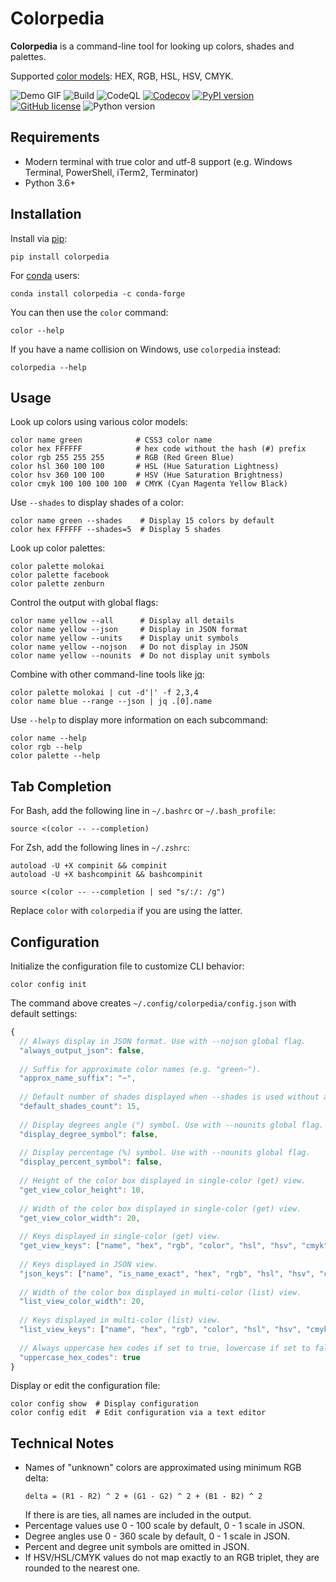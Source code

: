 # Colorpedia

**Colorpedia** is a command-line tool for looking up colors, shades and palettes.

Supported [color models](https://en.wikipedia.org/wiki/Color_model):
HEX, RGB, HSL, HSV, CMYK.

![Demo GIF](https://raw.githubusercontent.com/joowani/colorpedia/main/demo.gif)
![Build](https://github.com/joowani/colorpedia/workflows/Build/badge.svg?branch=main)
![CodeQL](https://github.com/joowani/colorpedia/workflows/CodeQL/badge.svg)
[![Codecov](https://codecov.io/gh/joowani/colorpedia/branch/main/graph/badge.svg?token=EH6F62KWTB)](https://codecov.io/gh/joowani/colorpedia)
[![PyPI version](https://badge.fury.io/py/colorpedia.svg)](https://badge.fury.io/py/colorpedia)
[![GitHub license](https://img.shields.io/github/license/joowani/colorpedia?color=brightgreen)](https://github.com/joowani/colorpedia/blob/main/LICENSE)
![Python version](https://img.shields.io/badge/python-3.6%2B-blue)

## Requirements

* Modern terminal with true color and utf-8 support
  (e.g. Windows Terminal, PowerShell, iTerm2, Terminator)
* Python 3.6+

## Installation

Install via [pip](https://pip.pypa.io):

```shell
pip install colorpedia
```

For [conda](https://docs.conda.io) users:

```shell
conda install colorpedia -c conda-forge
```

You can then use the `color` command:

```shell
color --help
```

If you have a name collision on Windows, use `colorpedia` instead:

```shell
colorpedia --help
```

## Usage

Look up colors using various color models:

```shell
color name green            # CSS3 color name
color hex FFFFFF            # hex code without the hash (#) prefix
color rgb 255 255 255       # RGB (Red Green Blue)
color hsl 360 100 100       # HSL (Hue Saturation Lightness)
color hsv 360 100 100       # HSV (Hue Saturation Brightness)
color cmyk 100 100 100 100  # CMYK (Cyan Magenta Yellow Black)
```

Use `--shades` to display shades of a color:

```shell
color name green --shades    # Display 15 colors by default
color hex FFFFFF --shades=5  # Display 5 shades
```

Look up color palettes:

```shell
color palette molokai
color palette facebook
color palette zenburn
```

Control the output with global flags:

```shell
color name yellow --all      # Display all details
color name yellow --json     # Display in JSON format
color name yellow --units    # Display unit symbols
color name yellow --nojson   # Do not display in JSON
color name yellow --nounits  # Do not display unit symbols
```

Combine with other command-line tools like [jq](https://github.com/stedolan/jq):

```shell
color palette molokai | cut -d'|' -f 2,3,4
color name blue --range --json | jq .[0].name
```

Use `--help` to display more information on each subcommand:

```shell
color name --help
color rgb --help
color palette --help
```

## Tab Completion

For Bash, add the following line in `~/.bashrc` or `~/.bash_profile`:

```shell
source <(color -- --completion)
```

For Zsh, add the following lines in `~/.zshrc`:

```shell
autoload -U +X compinit && compinit
autoload -U +X bashcompinit && bashcompinit

source <(color -- --completion | sed "s/:/: /g")
```

Replace `color` with `colorpedia` if you are using the latter.

## Configuration

Initialize the configuration file to customize CLI behavior:

```shell
color config init
```

The command above creates `~/.config/colorpedia/config.json` with default settings:

```javascript
{
  // Always display in JSON format. Use with --nojson global flag.
  "always_output_json": false,
  
  // Suffix for approximate color names (e.g. "green~").
  "approx_name_suffix": "~",
  
  // Default number of shades displayed when --shades is used without a count.
  "default_shades_count": 15,
  
  // Display degrees angle (°) symbol. Use with --nounits global flag.
  "display_degree_symbol": false,
  
  // Display percentage (%) symbol. Use with --nounits global flag.
  "display_percent_symbol": false,
  
  // Height of the color box displayed in single-color (get) view.
  "get_view_color_height": 10,
  
  // Width of the color box displayed in single-color (get) view.
  "get_view_color_width": 20,
  
  // Keys displayed in single-color (get) view.
  "get_view_keys": ["name", "hex", "rgb", "color", "hsl", "hsv", "cmyk"],
  
  // Keys displayed in JSON view.
  "json_keys": ["name", "is_name_exact", "hex", "rgb", "hsl", "hsv", "cmyk"],
  
  // Width of the color box displayed in multi-color (list) view.
  "list_view_color_width": 20,
  
  // Keys displayed in multi-color (list) view.
  "list_view_keys": ["name", "hex", "rgb", "color", "hsl", "hsv", "cmyk"],
  
  // Always uppercase hex codes if set to true, lowercase if set to false.
  "uppercase_hex_codes": true
}
```

Display or edit the configuration file:

```shell
color config show  # Display configuration
color config edit  # Edit configuration via a text editor
```

## Technical Notes

- Names of "unknown" colors are approximated using minimum RGB delta:
  ```
  delta = (R1 - R2) ^ 2 + (G1 - G2) ^ 2 + (B1 - B2) ^ 2
  ```
  If there is are ties, all names are included in the output.
- Percentage values use 0 - 100 scale by default, 0 - 1 scale in JSON.
- Degree angles use 0 - 360 scale by default, 0 - 1 scale in JSON.
- Percent and degree unit symbols are omitted in JSON.
- If HSV/HSL/CMYK values do not map exactly to an RGB triplet, they are rounded to the
  nearest one.
